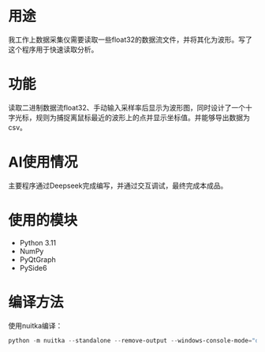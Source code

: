 # 用途

我工作上数据采集仪需要读取一些float32的数据流文件，并将其化为波形。写了这个程序用于快速读取分析。

# 功能

读取二进制数据流float32、手动输入采样率后显示为波形图，同时设计了一个十字光标，规则为捕捉离鼠标最近的波形上的点并显示坐标值。并能够导出数据为csv。

# AI使用情况

主要程序通过Deepseek完成编写，并通过交互调试，最终完成本成品。

# 使用的模块

* Python 3.11
* NumPy
* PyQtGraph
* PySide6

# 编译方法

使用nuitka编译：

```powershell
python -m nuitka --standalone --remove-output --windows-console-mode="disable" --enable-plugins="pyside6" --msvc="latest" --output-dir="Release" --main="BinaryOscilloscope.py"
```
